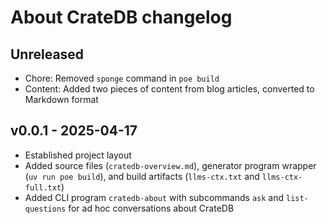 # About CrateDB changelog

## Unreleased
- Chore: Removed `sponge` command in `poe build`
- Content: Added two pieces of content from blog articles, converted to Markdown format

## v0.0.1 - 2025-04-17
- Established project layout
- Added source files (`cratedb-overview.md`), generator program wrapper
  (`uv run poe build`), and build artifacts (`llms-ctx.txt` and `llms-ctx-full.txt`)
- Added CLI program `cratedb-about` with subcommands `ask` and `list-questions`
  for ad hoc conversations about CrateDB
